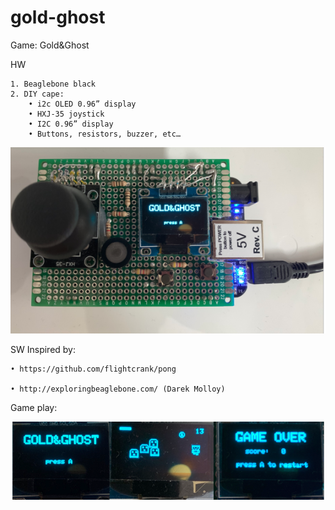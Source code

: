 # gold-ghost
Game: Gold&Ghost

HW

    1. Beaglebone black
    2. DIY cape:
    	• i2c OLED 0.96” display
    	• HXJ-35 joystick
    	• I2C 0.96” display
    	• Buttons, resistors, buzzer, etc…
    
![Screenshot](hw.png)










SW
Inspired by: 

    • https://github.com/flightcrank/pong 
    
    • http://exploringbeaglebone.com/ (Darek Molloy)





Game play:





![Screenshot](gameplay.png)

	
